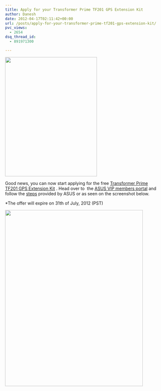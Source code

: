 ```yaml
---
title: Apply for your Transformer Prime TF201 GPS Extension Kit
author: Danesh
date: 2012-04-17T02:11:42+00:00
url: /posts/apply-for-your-transformer-prime-tf201-gps-extension-kit/
pvc_views:
  - 2654
dsq_thread_id:
  - 891971300

---
```

[<img loading="lazy" class="alignnone size-full wp-image-2443" title="TF201_b" src="/wp-content/uploads/2012/04/TF201_b.png" alt="" width="300" height="390" />][1]

Good news, you can now start applying for the free [Transformer Prime TF201 GPS Extension Kit][2] . Head over to  the [ASUS VIP members portal][3] and follow the [steps][4] provided by ASUS or as seen on the screenshot below.

*The offer will expire on 31th of July, 2012 (PST)

<!--more-->

[<img loading="lazy" class="alignnone size-medium wp-image-2441" title="ASUS-TF201GPS-Steps" src="/wp-content/uploads/2012/04/ASUS-TF201GPS-Steps-450x576.png" alt="" width="450" height="576" srcset="/wp-content/uploads/2012/04/ASUS-TF201GPS-Steps-450x576.png 450w, /wp-content/uploads/2012/04/ASUS-TF201GPS-Steps-799x1024.png 799w, /wp-content/uploads/2012/04/ASUS-TF201GPS-Steps.png 1549w" sizes="(max-width: 450px) 100vw, 450px" />][5]

 [1]: /wp-content/uploads/2012/04/TF201_b.png
 [2]: /posts/asus-transformer-prime-user-to-receive-usb-dongle-to-attention-gps-issues/
 [3]: http://vip.asus.com/
 [4]: http://event.asus.com/ASUSPad/TF201GPS/
 [5]: /wp-content/uploads/2012/04/ASUS-TF201GPS-Steps.png